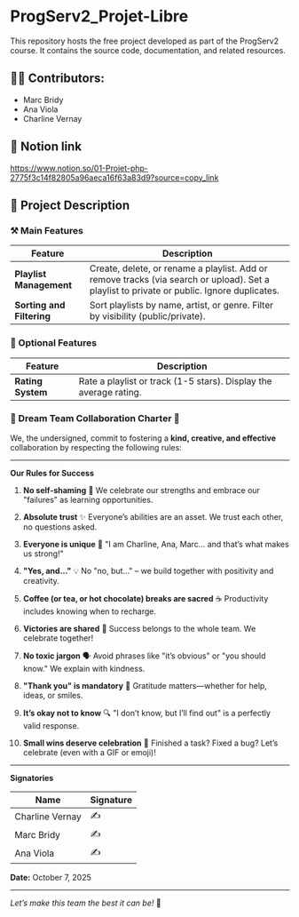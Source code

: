 
# ProgServ2_Projet-Libre
This repository hosts the free project developed as part of the ProgServ2 course. It contains the source code, documentation, and related resources.  
## 🧍🏻 Contributors:  
- Marc Bridy
- Ana Viola
- Charline Vernay

## 🔗 Notion link
https://www.notion.so/01-Projet-php-2775f3c14f82805a96aeca16f63a83d9?source=copy_link

## 📝 Project Description

### ⚒️ Main Features

| Feature               | Description                                                                                     |
|-----------------------|-------------------------------------------------------------------------------------------------|
| **Playlist Management** | Create, delete, or rename a playlist. Add or remove tracks (via search or upload). Set a playlist to private or public. Ignore duplicates. |
| **Sorting and Filtering** | Sort playlists by name, artist, or genre. Filter by visibility (public/private).       |

### 🔐 Optional Features

| Feature            | Description                                                                                     |
|--------------------|-------------------------------------------------------------------------------------------------|
| **Rating System**  | Rate a playlist or track (1-5 stars). Display the average rating.                             |

### 🌟 Dream Team Collaboration Charter 🌟

We, the undersigned, commit to fostering a **kind, creative, and effective** collaboration by respecting the following rules:

---
 **Our Rules for Success**

1. **No self-shaming** 🎉
   We celebrate our strengths and embrace our "failures" as learning opportunities.

2. **Absolute trust** ✨
   Everyone’s abilities are an asset. We trust each other, no questions asked.

3. **Everyone is unique** 🌈
   "I am Charline, Ana, Marc… and that’s what makes us strong!"

4. **"Yes, and…"** 💡
   No "no, but…" – we build together with positivity and creativity.

5. **Coffee (or tea, or hot chocolate) breaks are sacred** ☕
   Productivity includes knowing when to recharge.

6. **Victories are shared** 👏
   Success belongs to the whole team. We celebrate together!

7. **No toxic jargon** 🗣️
   Avoid phrases like "it’s obvious" or "you should know." We explain with kindness.

8. **"Thank you" is mandatory** 🙏
   Gratitude matters—whether for help, ideas, or smiles.

9. **It’s okay not to know** 🔍
   "I don’t know, but I’ll find out" is a perfectly valid response.

10. **Small wins deserve celebration** 🎊
    Finished a task? Fixed a bug? Let’s celebrate (even with a GIF or emoji)!

---
 **Signatories**

| Name            | Signature |
|-----------------|-----------|
| Charline Vernay | ✍️        |
| Marc Bridy      | ✍️        |
| Ana Viola       | ✍️        |

**Date:** October 7, 2025

---
*Let’s make this team the best it can be!* 🚀

